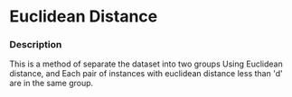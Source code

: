 # Euclidean Distance
### Description
This is a method of separate the dataset into two groups Using Euclidean distance, and Each pair of instances with euclidean distance less than 'd' are in the
same group.
